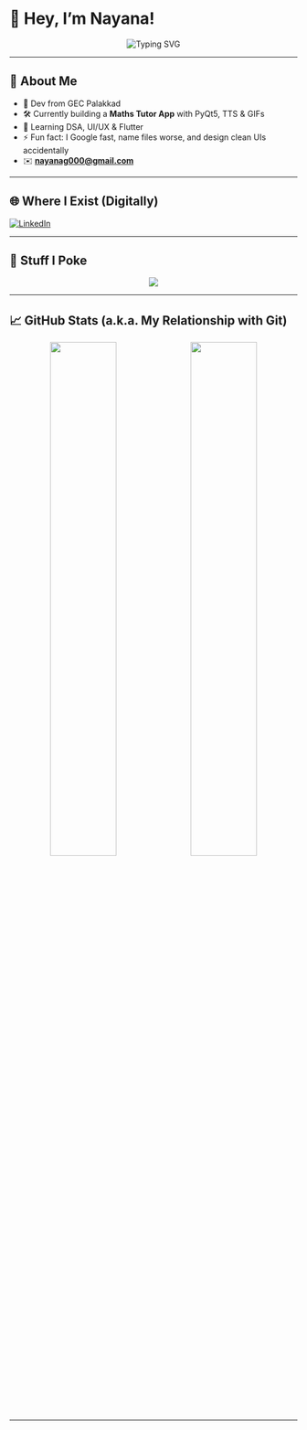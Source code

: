 # 👋 Hey, I’m Nayana!

 <p align="center">
  <img src="https://readme-typing-svg.demolab.com?font=Fira+Code&pause=1100&color=F66D9B&center=true&width=435&lines=Still+waiting+for+the+compiler+to+love+me+back;I+speak+fluent+%22it+worked+yesterday%22;Accidentally+good+at+UI;final_final_REALLYFINAL_2.py" alt="Typing SVG" />
</p>

---

## 🧠 About Me

- 🏫 Dev from GEC Palakkad  
- 🛠 Currently building a **Maths Tutor App** with PyQt5, TTS & GIFs  
- 🌱 Learning DSA, UI/UX & Flutter  
- ⚡ Fun fact: I Google fast, name files worse, and design clean UIs accidentally  
- ✉️ **nayanag000@gmail.com**

---

## 🌐 Where I Exist (Digitally)

[![LinkedIn](https://img.shields.io/badge/LinkedIn-nayanag-blue?style=for-the-badge&logo=linkedin)](https://www.linkedin.com/in/nayana-g-300255334)  

---

## 🧰 Stuff I Poke

<div align="center">
  <img src="https://skillicons.dev/icons?i=python,c,c++,java,html,css,js,react,flutter,mysql,git,linux,figma&perline=8" />
</div>

---

## 📈 GitHub Stats (a.k.a. My Relationship with Git)

<p align="center">
  <img src="https://github-readme-stats.vercel.app/api?username=nayana-G&show_icons=true&theme=tokyonight&hide_border=false" width="48%" />
  <img src="https://github-readme-streak-stats.herokuapp.com/?user=nayana-G&theme=tokyonight" width="48%" />
</p>

---

